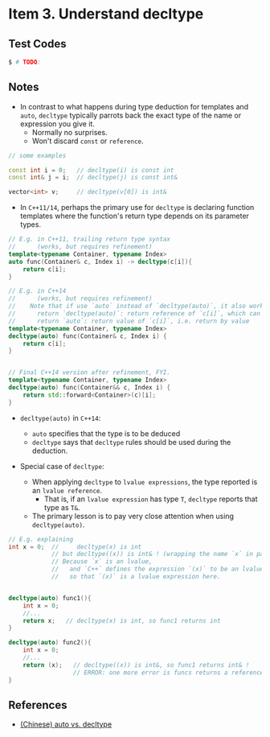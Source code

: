 # Item 3. Understand decltype

## Test Codes

```bash
$ # TODO: 
```

## Notes

- In contrast to what happens during type deduction for templates and `auto`, `decltype` typically parrots back the exact type of the name or expression you give it.     
  - Normally no surprises.    
  - Won't discard `const` or `reference`.     

```c++
// some examples

const int i = 0;   // decltype(i) is const int
const int& j = i;  // decltype(j) is const int&

vector<int> v;     // decltype(v[0]) is int&
```

- In `C++11/14`, perhaps the primary use for `decltype` is declaring function templates where the function's return type depends on its parameter types.    

```c++
// E.g. in C++11, trailing return type syntax 
//      (works, but requires refinement)
template<typename Container, typename Index>
auto func(Container& c, Index i) -> decltype(c[i]){
    return c[i];
}

// E.g. in C++14 
//      (works, but requires refinement)
//    Note that if use `auto` instead of `decltype(auto)`, it also works but they're different:   
//      return `decltype(auto)`: return reference of `c[i]`, which can be revised.
//      return `auto`: return value of `c[i]`, i.e. return by value 
template<typename Container, typename Index>
decltype(auto) func(Container& c, Index i) { 
    return c[i];
}


// Final C++14 version after refinement, FYI.
template<typename Container, typename Index>
decltype(auto) func(Container&& c, Index i) {
    return std::forward<Container>(c)[i];
}

```

- `decltype(auto)` in `C++14`:     
  - `auto` specifies that the type is to be deduced    
  - `decltype` says that `decltype` rules should be used during the deduction.     

- Special case of `decltype`:    
  - When applying `decltype` to `lvalue expressions`, the type reported is an `lvalue reference`.    
    - That is, if an `lvalue expression` has type `T`, `decltype` reports that type as `T&`.    
  - The primary lesson is to pay very close attention when using `decltype(auto)`.    

```c++
// E.g. explaining
int x = 0;  //     decltype(x) is int
            // but decltype((x)) is int& ! (wrapping the name `x` in paranetheses - `(x)` )
            // Because `x` is an lvalue, 
            //   and `C++` defines the expression `(x)` to be an lvalue too, 
            //   so that `(x)` is a lvalue expression here.    


decltype(auto) func1(){
    int x = 0;
    //...
    return x;   // decltype(x) is int, so func1 returns int
}

decltype(auto) func2(){
    int x = 0;
    //...
    return (x);   // decltype((x)) is int&, so func1 returns int& !
                  // ERROR: one more error is funcs returns a reference of local variable!!
}


```

## References
- [(Chinese) auto vs. decltype](https://github.com/wangyoucao577/modern-cpp/tree/master/understanding-cpp11#auto_decltype)    
